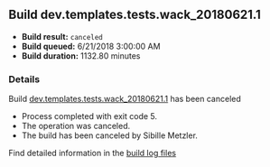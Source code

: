 ## Build dev.templates.tests.wack_20180621.1
- **Build result:** `canceled`
- **Build queued:** 6/21/2018 3:00:00 AM
- **Build duration:** 1132.80 minutes
### Details
Build [dev.templates.tests.wack_20180621.1](https://winappstudio.visualstudio.com/web/build.aspx?pcguid=a4ef43be-68ce-4195-a619-079b4d9834c2&builduri=vstfs%3a%2f%2f%2fBuild%2fBuild%2f25910) has been canceled

+ Process completed with exit code 5.
+ The operation was canceled.
+ The build has been canceled by Sibille Metzler.

Find detailed information in the [build log files](https://uwpctdiags.blob.core.windows.net/buildlogs/dev.templates.tests.wack_20180621.1_logs.zip)
